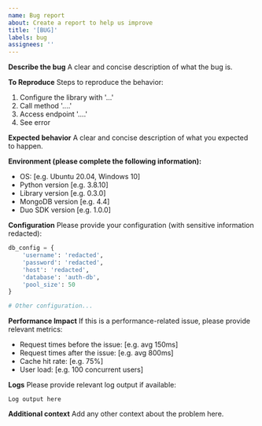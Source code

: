 ```yaml
---
name: Bug report
about: Create a report to help us improve
title: '[BUG]'
labels: bug
assignees: ''
---
```


**Describe the bug**
A clear and concise description of what the bug is.

**To Reproduce**
Steps to reproduce the behavior:

1. Configure the library with '...'
2. Call method '....'
3. Access endpoint '....'
4. See error

**Expected behavior**
A clear and concise description of what you expected to happen.

**Environment (please complete the following information):**

- OS: [e.g. Ubuntu 20.04, Windows 10]
- Python version [e.g. 3.8.10]
- Library version [e.g. 0.3.0]
- MongoDB version [e.g. 4.4]
- Duo SDK version [e.g. 1.0.0]

**Configuration**
Please provide your configuration (with sensitive information redacted):

```python
db_config = {
    'username': 'redacted',
    'password': 'redacted',
    'host': 'redacted',
    'database': 'auth-db',
    'pool_size': 50
}

# Other configuration...
```

**Performance Impact**
If this is a performance-related issue, please provide relevant metrics:

- Request times before the issue: [e.g. avg 150ms]
- Request times after the issue: [e.g. avg 800ms]
- Cache hit rate: [e.g. 75%]
- User load: [e.g. 100 concurrent users]

**Logs**
Please provide relevant log output if available:

```
Log output here
```

**Additional context**
Add any other context about the problem here.
